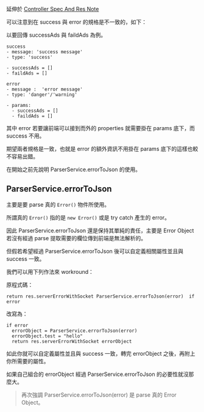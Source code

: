 延伸於 [Controller Spec And Res Note](https://github.com/TMDer/warehouse/edit/master/codeRules/controllerSpecAndResNote.md)

可以注意到在 success 與 error 的規格是不一致的，如下：

以要回傳 successAds 與 faildAds 為例。

```
success
- message: 'success message'
- type: 'success'

- successAds = []
- faildAds = []

error
- message :  'error message'
- type: 'danger'/'warning'

- params:
  - successAds = []
  - faildAds = []

```

其中 error 若要讓前端可以接到而外的 properties 就需要掛在 params 底下，而 success 不用。

期望兩者規格是一致，也就是 error 的額外資訊不用掛在 params 底下的這樣也較不容易出錯。

在開始之前先說明 ParserService.errorToJson 的使用。

ParserService.errorToJson
-------------------------

主要是要 parse 真的 `Error()` 物件所使用。

所謂真的 `Error()` 指的是 `new Error()` 或是 try catch 產生的 error。

因此 ParserService.errorToJson 還是保持其單純的責任，主要是 Error Object 若沒有經過 parse 提取需要的欄位傳到前端是無法解析的。

但假若希望經過 ParserService.errorToJson 後可以自定義相關屬性並且與 success 一致。

我們可以用下列作法來 workround：

原程式碼：

```
return res.serverErrorWithSocket ParserService.errorToJson(error)  if error
```

改寫為：

```
if error
  errorObject = ParserService.errorToJson(error)  
  errorObject.test = "hello"
  return res.serverErrorWithSocket errorObject
```

如此你就可以自定義屬性並且與 success 一致，轉完 errorObject 之後，再附上你所需要的屬性。

如果自己組合的 errorObject 經過 ParserService.errorToJson 的必要性就沒那麼大。

> 再次強調 ParserService.errorToJson(error) 是 parse 真的 Error Object。
